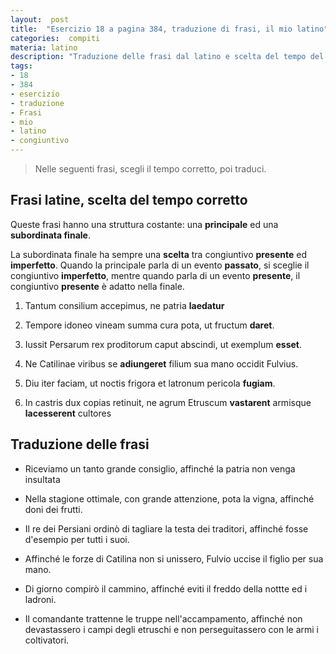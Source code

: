 ```yaml
---
layout:  post
title:  "Esercizio 18 a pagina 384, traduzione di frasi, il mio latino"
categories:  compiti
materia: latino
description: "Traduzione delle frasi dal latino e scelta del tempo del congiuntivo appropriato."
tags:
- 18
- 384
- esercizio
- traduzione
- Frasi
- mio
- latino
- congiuntivo
---
```


> Nelle seguenti frasi, scegli il tempo corretto, poi traduci.

## Frasi latine, scelta del tempo corretto

Queste frasi hanno una struttura costante: una **principale** ed una **subordinata finale**. 

La subordinata finale ha sempre una **scelta** tra congiuntivo **presente** ed **imperfetto**. 
Quando la principale parla di un evento **passato**, si sceglie il congiuntivo **imperfetto**, mentre quando parla di un evento **presente**, il congiuntivo **presente** è adatto nella finale.

1) Tantum consilium accepimus, ne patria **laedatur**

2) Tempore idoneo vineam summa cura pota, ut fructum **daret**.

3) Iussit Persarum rex proditorum caput abscindi, ut exemplum **esset**.

4) Ne Catilinae viribus se **adiungeret** filium sua mano occidit Fulvius.

5) Diu iter faciam, ut noctis frigora et latronum pericola **fugiam**.

6) In castris dux copias retinuit, ne agrum Etruscum **vastarent** armisque **lacesserent** cultores

## Traduzione delle frasi

* Riceviamo un tanto grande consiglio, affinché la patria non venga insultata

* Nella stagione ottimale, con grande attenzione, pota la vigna, affinché doni dei frutti.

* Il re dei Persiani ordinò di tagliare la testa dei traditori, affinché fosse d'esempio per tutti i suoi.

* Affinché le forze di Catilina non si unissero, Fulvio uccise il figlio per sua mano.

* Di giorno compirò il cammino, affinché eviti il freddo della nottte ed i ladroni.

* Il comandante trattenne le truppe nell'accampamento, affinché non devastassero i campi degli etruschi e non perseguitassero con le armi i coltivatori.